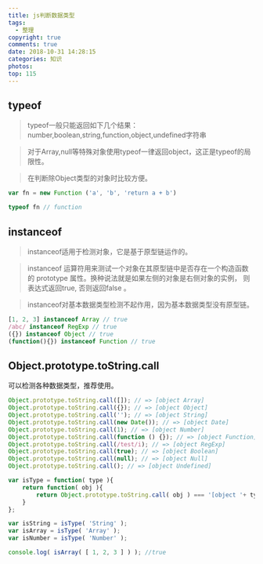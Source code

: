 ```yaml
---
title: js判断数据类型
tags:
  - 整理
copyright: true
comments: true
date: 2018-10-31 14:28:15
categories: 知识
photos:
top: 115
---
```


## typeof
> typeof一般只能返回如下几个结果：number,boolean,string,function,object,undefined字符串

> 对于Array,null等特殊对象使用typeof一律返回object，这正是typeof的局限性。

> 在判断除Object类型的对象时比较方便。

```javascript
var fn = new Function ('a', 'b', 'return a + b')

typeof fn // function
```

## instanceof 
> instanceof适用于检测对象，它是基于原型链运作的。

> instanceof 运算符用来测试一个对象在其原型链中是否存在一个构造函数的 prototype 属性。换种说法就是如果左侧的对象是右侧对象的实例， 则表达式返回true, 否则返回false 。

> instanceof对基本数据类型检测不起作用，因为基本数据类型没有原型链。

```javascript
[1, 2, 3] instanceof Array // true 
/abc/ instanceof RegExp // true 
({}) instanceof Object // true 
(function(){}) instanceof Function // true
```

## Object.prototype.toString.call

可以检测各种数据类型，推荐使用。

```javascript
Object.prototype.toString.call([]); // => [object Array] 
Object.prototype.toString.call({}); // => [object Object] 
Object.prototype.toString.call(''); // => [object String] 
Object.prototype.toString.call(new Date()); // => [object Date] 
Object.prototype.toString.call(1); // => [object Number] 
Object.prototype.toString.call(function () {}); // => [object Function] 
Object.prototype.toString.call(/test/i); // => [object RegExp] 
Object.prototype.toString.call(true); // => [object Boolean] 
Object.prototype.toString.call(null); // => [object Null] 
Object.prototype.toString.call(); // => [object Undefined]
```

```javascript
var isType = function( type ){ 
    return function( obj ){ 
        return Object.prototype.toString.call( obj ) === '[object '+ type +']'; 
    } 
};

var isString = isType( 'String' ); 
var isArray = isType( 'Array' ); 
var isNumber = isType( 'Number' );

console.log( isArray( [ 1, 2, 3 ] ) ); //true
```